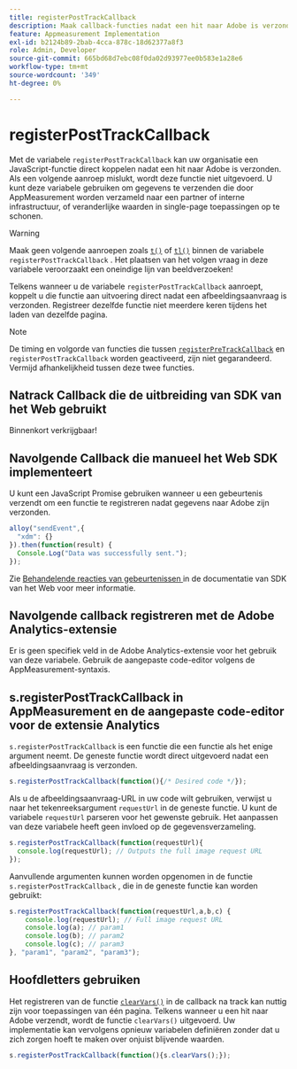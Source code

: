 ```yaml
---
title: registerPostTrackCallback
description: Maak callback-functies nadat een hit naar Adobe is verzonden.
feature: Appmeasurement Implementation
exl-id: b2124b89-2bab-4cca-878c-18d62377a8f3
role: Admin, Developer
source-git-commit: 665bd68d7ebc08f0da02d93977ee0b583e1a28e6
workflow-type: tm+mt
source-wordcount: '349'
ht-degree: 0%

---
```


# registerPostTrackCallback

Met de variabele `registerPostTrackCallback` kan uw organisatie een JavaScript-functie direct koppelen nadat een hit naar Adobe is verzonden. Als een volgende aanroep mislukt, wordt deze functie niet uitgevoerd. U kunt deze variabele gebruiken om gegevens te verzenden die door AppMeasurement worden verzameld naar een partner of interne infrastructuur, of veranderlijke waarden in single-page toepassingen op te schonen.

>[!WARNING]
>
>Maak geen volgende aanroepen zoals [`t()`](t-method.md) of [`tl()`](tl-method.md) binnen de variabele `registerPostTrackCallback` . Het plaatsen van het volgen vraag in deze variabele veroorzaakt een oneindige lijn van beeldverzoeken!

Telkens wanneer u de variabele `registerPostTrackCallback` aanroept, koppelt u die functie aan uitvoering direct nadat een afbeeldingsaanvraag is verzonden. Registreer dezelfde functie niet meerdere keren tijdens het laden van dezelfde pagina.

>[!NOTE]
>
>De timing en volgorde van functies die tussen [`registerPreTrackCallback`](registerpretrackcallback.md) en `registerPostTrackCallback` worden geactiveerd, zijn niet gegarandeerd. Vermijd afhankelijkheid tussen deze twee functies.

## Natrack Callback die de uitbreiding van SDK van het Web gebruikt

Binnenkort verkrijgbaar!

## Navolgende Callback die manueel het Web SDK implementeert

U kunt een JavaScript Promise gebruiken wanneer u een gebeurtenis verzendt om een functie te registreren nadat gegevens naar Adobe zijn verzonden.

```js
alloy("sendEvent",{
  "xdm": {}
}).then(function(result) {
  Console.Log("Data was successfully sent.");
});
```

Zie [ Behandelende reacties van gebeurtenissen ](https://experienceleague.adobe.com/docs/experience-platform/edge/fundamentals/tracking-events.html?lang=nl-NL#handling-responses-from-events) in de documentatie van SDK van het Web voor meer informatie.

## Navolgende callback registreren met de Adobe Analytics-extensie

Er is geen specifiek veld in de Adobe Analytics-extensie voor het gebruik van deze variabele. Gebruik de aangepaste code-editor volgens de AppMeasurement-syntaxis.

## s.registerPostTrackCallback in AppMeasurement en de aangepaste code-editor voor de extensie Analytics

`s.registerPostTrackCallback` is een functie die een functie als het enige argument neemt. De geneste functie wordt direct uitgevoerd nadat een afbeeldingsaanvraag is verzonden.

```js
s.registerPostTrackCallback(function(){/* Desired code */});
```

Als u de afbeeldingsaanvraag-URL in uw code wilt gebruiken, verwijst u naar het tekenreeksargument `requestUrl` in de geneste functie. U kunt de variabele `requestUrl` parseren voor het gewenste gebruik. Het aanpassen van deze variabele heeft geen invloed op de gegevensverzameling.

```js
s.registerPostTrackCallback(function(requestUrl){
  console.log(requestUrl); // Outputs the full image request URL
});
```

Aanvullende argumenten kunnen worden opgenomen in de functie `s.registerPostTrackCallback` , die in de geneste functie kan worden gebruikt:

```js
s.registerPostTrackCallback(function(requestUrl,a,b,c) {
    console.log(requestUrl); // Full image request URL
    console.log(a); // param1
    console.log(b); // param2
    console.log(c); // param3
}, "param1", "param2", "param3");
```

## Hoofdletters gebruiken

Het registreren van de functie [`clearVars()`](clearvars.md) in de callback na track kan nuttig zijn voor toepassingen van één pagina. Telkens wanneer u een hit naar Adobe verzendt, wordt de functie `clearVars()` uitgevoerd. Uw implementatie kan vervolgens opnieuw variabelen definiëren zonder dat u zich zorgen hoeft te maken over onjuist blijvende waarden.

```js
s.registerPostTrackCallback(function(){s.clearVars();});
```
